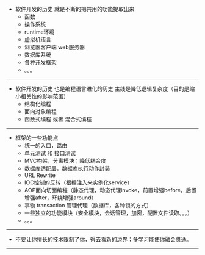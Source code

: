 
- 软件开发的历史 就是不断的把共用的功能提取出来
    - 函数
    - 操作系统
    - runtime环境
    - 虚拟机语言
    - 浏览器客户端 web服务器
    - 数据库系统
    - 各种开发框架
    - 。。。

---

- 软件开发的历史 也是编程语言进化的历史 主线是降低逻辑复杂度（目的是缩小相关性的影响范围）
    - 结构化编程 
    - 面向对象编程
    - 函数式编程 或者 混合式编程

---

- 框架的一些功能点
    - 统一的入口，路由
    - 单元测试 和 接口测试 
    - MVC构架，分离模块；降低耦合度
    - 数据库适配层，数据库执行动作封装
    - URL Rewrite
    - IOC控制的反转（根据注入来实例化service）
    - AOP面向切面编程（静态代理，动态代理invoke，前置增强before，后置增强after，环绕增强around）
    - 事物 transaction 管理代理（数据库，各种锁的方式）
    - 一些独立的功能模块（安全模块，会话管理，加密，配置文件读取。。。）
    - 。。。

---

- 不要让你擅长的技术限制了你，得去看新的边界；多学习能使你融会贯通。

---
